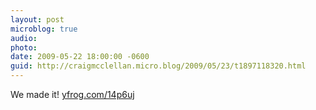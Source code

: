 ```yaml
---
layout: post
microblog: true
audio: 
photo: 
date: 2009-05-22 18:00:00 -0600
guid: http://craigmcclellan.micro.blog/2009/05/23/t1897118320.html
---
```

We made it!  [yfrog.com/14p6uj](http://yfrog.com/14p6uj)
